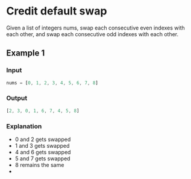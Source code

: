 # Credit default swap

Given a list of integers nums, swap each consecutive even indexes with each other, and swap each consecutive odd indexes with each other.

## Example 1

### Input

```javascript
nums = [0, 1, 2, 3, 4, 5, 6, 7, 8]
```

### Output

```javascript
[2, 3, 0, 1, 6, 7, 4, 5, 8]
```

### Explanation

- 0 and 2 gets swapped
- 1 and 3 gets swapped
- 4 and 6 gets swapped
- 5 and 7 gets swapped
- 8 remains the same
- 